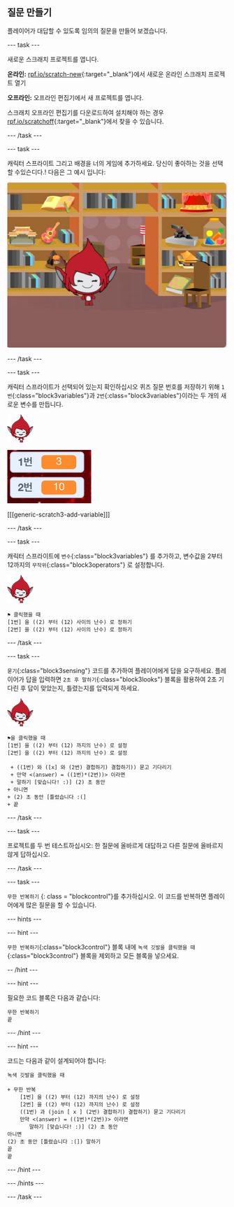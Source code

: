 ## 질문 만들기

플레이어가 대답할 수 있도록 임의의 질문을 만들어 보겠습니다.

--- task ---

새로운 스크래치 프로젝트를 엽니다.

**온라인:** [rpf.io/scratch-new](http://rpf.io/scratch-new){:target="_blank"}에서 새로운 온라인 스크래치 프로젝트 열기

**오프라인:** 오프라인 편집기에서 새 프로젝트를 엽니다.

스크래치 오프라인 편집기를 다운로드하여 설치해야 하는 경우 [rpf.io/scratchoff](http://rpf.io/scratchoff){:target="_blank"}에서 찾을 수 있습니다.

--- /task ---

--- task ---

캐릭터 스프라이트 그리고 배경을 너의 게임에 추가하세요. 당신이 좋아하는 것을 선택할 수있슨디다.! 다음은 그 예시 입니다:

![스크린샷](images/brain-setting.png)

--- /task ---

--- task ---

캐릭터 스프라이트가 선택되어 있는지 확인하십시오 퀴즈 질문 번호를 저장하기 위해 `1번`{:class="block3variables"}과 `2번`{:class="block3variables"}이라는 두 개의 새로운 변수를 만듭니다.

![스크린샷](images/giga-sprite.png)

![스크린샷](images/brain-variables.png)

[[[generic-scratch3-add-variable]]]

--- /task ---

--- task ---

캐릭터 스프라이트에 `변수`{:class="block3variables"} 를 추가하고, 변수값을 2부터 12까지의 `무작위`{:class="block3operators"} 로 설정합니다.

![스크린샷](images/giga-sprite.png)

```blocks3
⚑ 클릭했을 때
[1번] 을 ((2) 부터 (12) 사이의 난수) 로 정하기
[2번] 을 ((2) 부터 (12) 사이의 난수) 로 정하기
```

--- /task ---

--- task ---

`묻기`{:class="block3sensing"} 코드를 추가하여 플레이어에게 답을 요구하세요. 플레이어가 답을 입력하면 `2초 후 말하기`{:class="block3looks"} 블록을 활용하여 2초 기다린 후 답이 맞았는지, 틀렸는지를 입력되게 하세요.

![스크린샷](images/giga-sprite.png)

```blocks3
⚑을 클릭했을 때
[1번] 을 ((2) 부터 (12) 까지의 난수) 로 설정
[2번] 을 ((2) 부터 (12) 까지의 난수) 로 설정

 + ((1번) 와 ([x] 와 (2번) 결합하기) 결합하기)) 묻고 기다리기
 + 만약 <(answer) = ((1번)*(2번))> 이라면
 + 말하기 [맞습니다! :)] (2) 초 동안
+ 아니면
+ (2) 초 동안 [틀렸습니다 :(]
+ 끝
```

--- /task ---

--- task ---

프로젝트를 두 번 테스트하십시오: 한 질문에 올바르게 대답하고 다른 질문에 올바르지 않게 답하십시오.

--- /task ---

--- task ---

`무한 반복하기` {: class = "blockcontrol"}를 추가하십시오. 이 코드를 반복하면 플레이어에게 많은 질문을 할 수 있습니다.

--- hints ---


--- hint ---

`무한 반복하기`{:class="block3control"} 블록 내에 `녹색 깃발을 클릭했을 때`{:class="block3control"} 블록을 제외하고 모든 블록을 넣으세요.

-- /hint ---

--- hint ---

필요한 코드 블록은 다음과 같습니다:

```blocks3
무한 반복하기
끝
```

--- /hint ---

--- hint ---

코드는 다음과 같이 설계되어야 합니다:

```blocks3
녹색 깃발을 클릭했을 때

+ 무한 반복
    [1번] 을 ((2) 부터 (12) 까지의 난수) 로 설정
    [2번] 을 ((2) 부터 (12) 까지의 난수) 로 설정
    ((1번) 과 (join [ x ] (2번) 결합하기) 결합하기) 묻고 기다리기
    만약 <(answer) = ((1번)*(2번))> 이라면
       말하기 [맞습니다! :)] (2) 초 동안
아니면
(2) 초 동안 [틀렸습니다 :(]) 말하기
끝
끝
```

--- /hint ---

--- /hints ---

--- /task ---